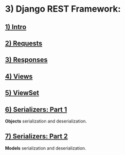 # 3) Django REST Framework:



<h2>
	<a href="lessons/01_intro.md">
		1) Intro
	</a>
</h2>


<h2>
	<a href="lessons/02_request.md">
		2) Requests
	</a>
</h2>


<h2>
	<a href="lessons/03_response.md">
		3) Responses
	</a>
</h2>

<h2>
	<a href="lessons/04_views.md">
		4) Views
	</a>
</h2>

<h2>
	<a href="lessons/05_view_set.md">
		5) ViewSet
	</a>
</h2>

<h2>
	<a href="lessons/06_serial_1.md">
		6) Serializers: Part 1
	</a>

</h2>

**Objects** serialization and deserialization.


<h2>
	<a href="lessons/07_serial_2.md">
		7) Serializers: Part 2
	</a>

</h2>

**Models** serialization and deserialization.





















